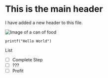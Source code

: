 # This is the main header

I have added a new header to this file.

![Image of a can of food](https://imgur.com/t/food/jlKCrcD)


```
printf("Hello World")
```
List
- [ ] Complete Step  
- [ ] ???
- [ ] Profit

